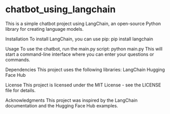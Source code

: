 # chatbot_using_langchain
This is a simple chatbot project using LangChain, an open-source Python library for creating language models.

Installation
To install LangChain, you can use pip:
pip install langchain

Usage
To use the chatbot, run the main.py script:
python main.py
This will start a command-line interface where you can enter your questions or commands.

Dependencies
This project uses the following libraries:
LangChain
Hugging Face Hub


License
This project is licensed under the MIT License - see the LICENSE file for details.

Acknowledgments
This project was inspired by the LangChain documentation and the Hugging Face Hub examples.
